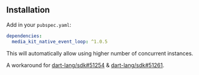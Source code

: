 ## Installation

Add in your `pubspec.yaml`:

```yaml
dependencies:
  media_kit_native_event_loop: ^1.0.5
```

This will automatically allow using higher number of concurrent instances.

A workaround for [dart-lang/sdk#51254](https://github.com/dart-lang/sdk/issues/51254) & [dart-lang/sdk#51261](https://github.com/dart-lang/sdk/issues/51261).
